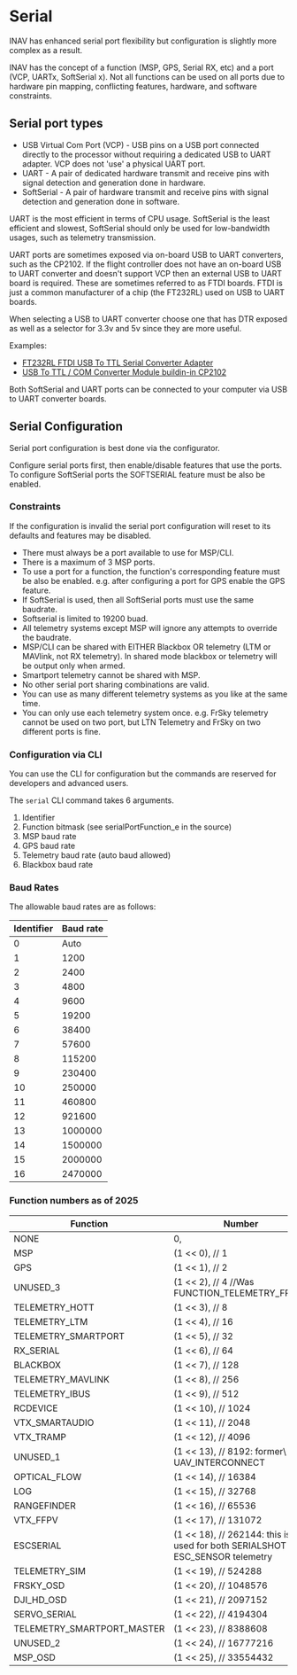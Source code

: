 # Serial

INAV has enhanced serial port flexibility but configuration is slightly more complex as a result.

INAV has the concept of a function (MSP, GPS, Serial RX, etc) and a port (VCP, UARTx, SoftSerial x).
Not all functions can be used on all ports due to hardware pin mapping, conflicting features, hardware, and software
constraints.

## Serial port types

* USB Virtual Com Port (VCP) - USB pins on a USB port connected directly to the processor without requiring
a dedicated USB to UART adapter.  VCP does not 'use' a physical UART port.
* UART - A pair of dedicated hardware transmit and receive pins with signal detection and generation done in hardware.
* SoftSerial - A pair of hardware transmit and receive pins with signal detection and generation done in software.

UART is the most efficient in terms of CPU usage.
SoftSerial is the least efficient and slowest, SoftSerial should only be used for low-bandwidth usages, such as telemetry transmission.

UART ports are sometimes exposed via on-board USB to UART converters, such as the CP2102.
If the flight controller does not have an on-board USB to UART converter and doesn't support VCP then an external USB to UART board is required.
These are sometimes referred to as FTDI boards.  FTDI is just a common manufacturer of a chip (the FT232RL) used on USB to UART boards.

When selecting a USB to UART converter choose one that has DTR exposed as well as a selector for 3.3v and 5v since they are more useful.

Examples:

 * [FT232RL FTDI USB To TTL Serial Converter Adapter](https://inavflight.com/shop/s/bg/917226)
 * [USB To TTL / COM Converter Module buildin-in CP2102](https://inavflight.com/shop/s/bg/27989)

Both SoftSerial and UART ports can be connected to your computer via USB to UART converter boards.

## Serial Configuration

Serial port configuration is best done via the configurator.

Configure serial ports first, then enable/disable features that use the ports.  To configure SoftSerial ports the SOFTSERIAL feature must be also be enabled.

### Constraints

If the configuration is invalid the serial port configuration will reset to its defaults and features may be disabled.

* There must always be a port available to use for MSP/CLI.
* There is a maximum of 3 MSP ports.
* To use a port for a function, the function's corresponding feature must be also be enabled.
e.g. after configuring a port for GPS enable the GPS feature.
* If SoftSerial is used, then all SoftSerial ports must use the same baudrate.
* Softserial is limited to 19200 buad.
* All telemetry systems except MSP will ignore any attempts to override the baudrate.
* MSP/CLI can be shared with EITHER Blackbox OR telemetry (LTM or MAVlink, not RX telemetry).  In shared mode blackbox or telemetry will be output only when armed.
* Smartport telemetry cannot be shared with MSP.
* No other serial port sharing combinations are valid.
* You can use as many different telemetry systems as you like at the same time.
* You can only use each telemetry system once.  e.g.  FrSky telemetry cannot be used on two port, but LTN Telemetry and FrSky on two different ports is fine.

### Configuration via CLI

You can use the CLI for configuration but the commands are reserved for developers and advanced users.

The `serial` CLI command takes 6 arguments.

1. Identifier
2. Function bitmask (see serialPortFunction_e in the source)
3. MSP baud rate
4. GPS baud rate
5. Telemetry baud rate (auto baud allowed)
6. Blackbox baud rate


### Baud Rates

The allowable baud rates are as follows:

| Identifier | Baud rate |
| ---------- | --------- |
|  0         |    Auto   |
|  1         |    1200   |
|  2         |    2400   |
|  3         |    4800   |
|  4         |    9600   |
|  5         |   19200   |
|  6         |   38400   |
|  7         |   57600   |
|  8         |  115200   |
|  9         |  230400   |
| 10         |  250000   |
| 11         |  460800   |
| 12         |  921600   |
| 13         | 1000000   |
| 14         | 1500000   |
| 15         | 2000000   |
| 16         | 2470000   |

### Function numbers as of 2025

| Function                   | Number                                             |
| -------------------------- | -------------------------------------------------- |
| NONE                       | 0, |
| MSP                        | (1 << 0), // 1 |
| GPS                        | (1 << 1), // 2 |
| UNUSED_3                   | (1 << 2), // 4 //Was FUNCTION_TELEMETRY_FRSKY |
| TELEMETRY_HOTT             | (1 << 3), // 8 |
| TELEMETRY_LTM              | (1 << 4), // 16 |
| TELEMETRY_SMARTPORT        | (1 << 5), // 32 |
| RX_SERIAL                  | (1 << 6), // 64 |
| BLACKBOX                   | (1 << 7), // 128 |
| TELEMETRY_MAVLINK          | (1 << 8), // 256 |
| TELEMETRY_IBUS             | (1 << 9), // 512 |
| RCDEVICE                   | (1 << 10), // 1024 |
| VTX_SMARTAUDIO             | (1 << 11), // 2048 |
| VTX_TRAMP                  | (1 << 12), // 4096 |
| UNUSED_1                   | (1 << 13), // 8192: former\ UAV_INTERCONNECT |
| OPTICAL_FLOW               | (1 << 14), // 16384 |
| LOG                        | (1 << 15), // 32768 |
| RANGEFINDER                | (1 << 16), // 65536 |
| VTX_FFPV                   | (1 << 17), // 131072 |
| ESCSERIAL                  | (1 << 18), // 262144: this is used for both SERIALSHOT and ESC_SENSOR telemetry |
| TELEMETRY_SIM              | (1 << 19), // 524288 |
| FRSKY_OSD                  | (1 << 20), // 1048576 |
| DJI_HD_OSD                 | (1 << 21), // 2097152 |
| SERVO_SERIAL               | (1 << 22), // 4194304 |
| TELEMETRY_SMARTPORT_MASTER | (1 << 23), // 8388608 |
| UNUSED_2                   | (1 << 24), // 16777216 |
| MSP_OSD                    | (1 << 25), // 33554432 |


